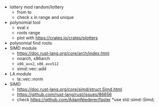 

- lottery mod random/lottery
  * from to
  * check x in range and unique
- polynomial tool
  * eval x
  * roots range
  * plot with https://crates.io/crates/plotters
- polynomial find roots
- SIMD module
  * https://doc.rust-lang.org/core/arch/index.html
  * noarch, x86arch
  * `x86_avx2`, `x86_avx512`
  * simd::vec::add
- LA module
  * la::vec::norm
- SIMD
  * https://doc.rust-lang.org/core/simd/struct.Simd.html
  * https://github.com/rust-lang/rust/issues/86656
  * check https://github.com/AdamNiederer/faster
  *use std::simd::Simd;
